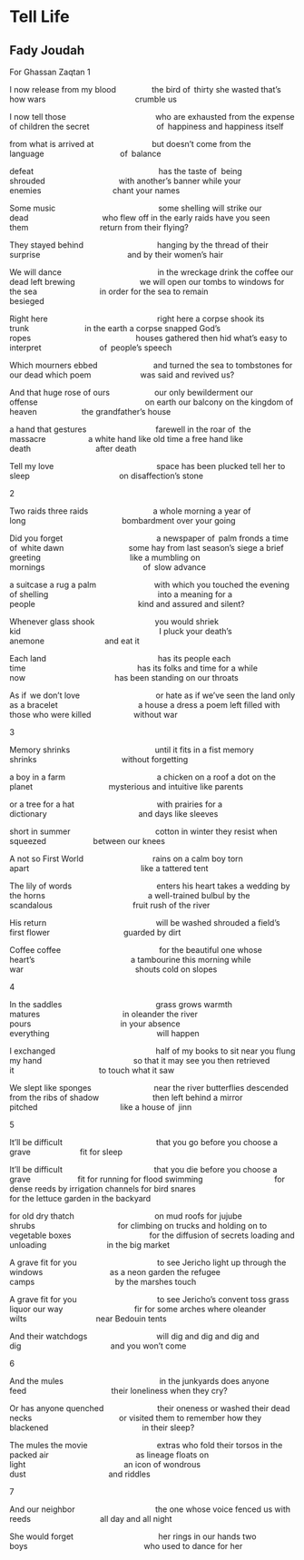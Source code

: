 # Tell Life
## Fady Joudah
For Ghassan Zaqtan
1



I now release from my blood                the bird of   thirty she wasted
that’s how wars                                        crumble us

I now tell those                                        who are exhausted from
the expense
of children the secret                              of   happiness and
happiness itself

from what is arrived at                          but doesn’t come
from the language                                  of   balance

defeat                                                        has the taste
of    being shrouded                                 with another’s banner
while your enemies                                chant your names

Some music                                              some shelling
will strike our dead                                 who flew off in the early
raids
have you seen them                                return from their flying?

They stayed behind                                 hanging by the thread
of their surprise                                       and by their women’s
hair

We will dance                                           in the wreckage drink
the coffee
our dead left brewing                             we will open our tombs
to windows for the sea                            in order
for the sea to remain                               besieged

Right here                                                 right here
a corpse shook its trunk                         in the earth a corpse snapped
God’s ropes                                               houses gathered then
hid
what’s easy to interpret                          of   people’s speech

Which mourners ebbed                         and turned the sea to tombstones
for our dead which poem                      was said and revived us?

And that huge rose of ours                    our only bewilderment
our offense                                                on earth our
balcony
on the kingdom of   heaven                    the grandfather’s house

a hand that gestures                               farewell
in the roar of   the massacre                   a white hand like old time
a free hand like death                             after death

Tell my love                                              space has been
plucked
tell her to sleep                                        on disaffection’s
stone


2



Two raids three raids                             a whole morning
a year of   long                                           bombardment over
your going

Did you forget                                          a newspaper of   palm
fronds
a time of   white dawn                             some hay from last season’s
siege
a brief greeting                                        like a mumbling
on mornings                                            of   slow advance

a suitcase a rug a palm                          with which you touched the
evening
of shelling                                                 into a meaning
for a people                                              kind and assured and
silent?

Whenever glass shook                           you would shriek
kid                                                              I pluck
your death’s anemone                           and eat it

Each land                                                  has its people
each time                                                  has its folks and
time
for a while now                                        has been standing on
our throats

As if   we don’t love                                  or hate as if we’ve
seen the land
only as a bracelet                                    a house a dress a poem
left filled
with those who were killed                   without war


3



Memory shrinks                                      until it fits in a fist
memory shrinks                                      without forgetting

a boy in a farm                                         a chicken on a roof
a dot on the planet                                  mysterious and intuitive
like parents

or a tree for a hat                                     with prairies
for a dictionary                                         and days like sleeves

short in summer                                      cotton in winter
they resist when squeezed                     between our knees

A not so First World                               rains on a calm boy
torn apart                                                  like a tattered
tent

The lily of words                                      enters his heart takes
a wedding
by the horns                                              a well-trained
bulbul
by the scandalous                                    fruit rush of the river

His return                                                 will be washed
shrouded
a field’s first flower                                 guarded by dirt

Coffee coffee                                            for the beautiful one
whose heart’s                                           a tambourine this
morning
while war                                                  shouts cold on
slopes


4



In the saddles                                          grass grows
warmth matures                                     in oleander
the river pours                                        in your absence
everything                                                will happen

I exchanged                                             half of my books to
sit near you
flung my hand                                         so that it may see you
then retrieved it                                      to touch what it saw

We slept like sponges                            near the river butterflies
descended
from the ribs of shadow                        then left behind
a mirror pitched                                     like a house of   jinn


5



It’ll be difficult                                          that you go
before you choose a grave                      fit for sleep

It’ll be difficult                                         that you die
before you choose a grave                     fit for running
for flood swimming                                for dense reeds by
irrigation channels
for bird snares                                         for the lettuce garden
in the backyard

for old dry thatch                                    on mud roofs
for jujube shrubs                                     for climbing on trucks
and holding on
to vegetable boxes                                   for the diffusion of
secrets
loading and unloading                           in the big market

A grave fit for you                                    to see Jericho light up
through the windows                              as a neon garden
the refugee camps                                    by the marshes touch

A grave fit for you                                    to see Jericho’s
convent toss
grass liquor our way                                fir for some arches
where oleander wilts                               near Bedouin tents

And their watchdogs                               will dig and dig
and dig and dig                                        and you won’t come


6



And the mules                                           in the junkyards
does anyone feed                                      their loneliness when
they cry?

Or has anyone quenched                        their oneness or washed
their dead necks                                       or visited them to
remember how
they blackened                                          in their sleep?

The mules the movie                               extras who fold their torsos
in the packed air                                       as lineage
floats on light                                            an icon
of wondrous dust                                     and riddles


7



And our neighbor                                    the one whose voice
fenced us with reeds                               all day and all night

She would forget                                      her rings in our hands
two boys                                                    who used to dance
for her